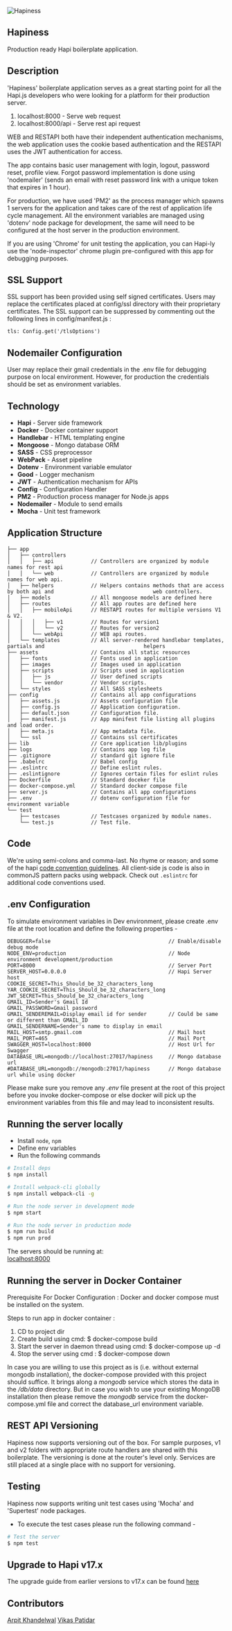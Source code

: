 ![Hapiness](https://github.com/sytango-technologies/Hapiness/blob/master/assets/images/logo2.png)

## Hapiness
Production ready Hapi boilerplate application.

## Description
'Hapiness' boilerplate application serves as a great starting point for all the Hapi.js developers who were looking for a platform for their production server.

1) localhost:8000 - Serve web request <br />
2) localhost:8000/api - Serve rest api request

WEB and RESTAPI both have their independent authentication mechanisms, the web application uses the cookie based authentication and the RESTAPI uses the JWT authentication for access.  

The app contains basic user management with login, logout, password reset, profile view.
Forgot password implementation is done using 'nodemailer' (sends an email with reset password link with a unique token that expires in 1 hour).

For production, we have used 'PM2' as the process manager which spawns 1 servers for the application and takes care of the rest of application life cycle management. All the environment variables are managed using 'dotenv' node package for development, the same will need to be configured at the host server in the production environment.

If you are using 'Chrome' for unit testing the application, you can Hapi-ly use the 'node-inspector' chrome plugin pre-configured with this app for debugging purposes.

## SSL Support
SSL support has been provided using self signed certificates. Users may replace the certificates placed at config/ssl directory with their proprietary certificates.
The SSL support can be suppressed by commenting out the following lines in config/manifest.js : 
```
tls: Config.get('/tlsOptions')
```

## Nodemailer Configuration
User may replace their gmail credentials in the .env file for debugging purpose on local environment.
However, for production the credentials should be set as environment variables.


## Technology

- **Hapi** - Server side framework
- **Docker** - Docker container support
- **Handlebar** - HTML templating engine
- **Mongoose** - Mongo database ORM
- **SASS** - CSS preprocessor 
- **WebPack** - Asset pipeline
- **Dotenv** - Environment variable emulator
- **Good** - Logger mechanism
- **JWT** - Authentication mechanism for APIs
- **Config** - Configuration Handler
- **PM2** - Production process manager for Node.js apps
- **Nodemailer** - Module to send emails
- **Mocha** - Unit test framework


## Application Structure
```
├── app
│   ├── controllers
│   │   ├── api            // Controllers are organized by module names for rest api 
│   │   └── web            // Controllers are organized by module names for web api.
│   ├── helpers            // Helpers contains methods that are access by both api and                                web controllers.
│   ├── models             // All mongoose models are defined here
│   ├── routes             // All app routes are defined here
│   │   ├── mobileApi      // RESTAPI routes for multiple versions V1 & V2.
│   │   │   ├── v1         // Routes for version1
│   │   │   └── v2         // Routes for version2
│   │   └── webApi         // WEB api routes.
│   └── templates          // All server-rendered handlebar templates, partials and                                helpers
├── assets                 // Contains all static resources 
│   ├── fonts              // Fonts used in application
│   ├── images             // Images used in application
│   ├── scripts            // Scripts used in application
│   │   ├── js             // User defined scripts
│   │   └── vendor         // Vendor scripts.
│   └── styles             // All SASS stylesheets
├── config                 // Contains all app configurations
│   ├── assets.js          // Assets configuration file
│   ├── config.js          // Application configuration. 
│   ├── default.json       // Configuration file.
│   ├── manifest.js        // App manifest file listing all plugins and load order.
│   ├── meta.js            // App metadata file.
│   └── ssl                // Contains ssl certificates
├── lib                    // Core application lib/plugins
├── logs                   // Contains app log file 
├── .gitignore             // standard git ignore file
├── .babelrc               // Babel config
├── .eslintrc              // Define eslint rules.
├── .eslintignore          // Ignores certain files for eslint rules
├── Dockerfile             // Standard doceker file
├── docker-compose.yml     // Standard docker compose file 
├── server.js              // Contains all app configurations
├── .env                   // dotenv configuration file for environment variable 
└── test
    ├── testcases          // Testcases organized by module names.
    └── test.js            // Test file.

```

## Code

We're using semi-colons and comma-last. No rhyme or reason; and some of the hapi [code convention guidelines](http://hapijs.com/styleguide). All client-side js code is also in commonJS pattern packs using webpack. Check out `.eslintrc` for additional code conventions used.

## .env Configuration
To simulate environment variables in Dev environment, please create .env file at the root location and define the following properties -

```
DEBUGGER=false                                      // Enable/disable debug mode
NODE_ENV=production                                 // Node environment development/production
PORT=8000                                           // Server Port
SERVER_HOST=0.0.0.0                                 // Hapi Server host
COOKIE_SECRET=This_Should_be_32_characters_long
YAR_COOKIE_SECRET=This_Should_be_32_characters_long
JWT_SECRET=This_Should_be_32_characters_long
GMAIL_ID=Sender's Gmail Id
GMAIL_PASSWORD=Gmail password
GMAIL_SENDEREMAIL=Display email id for sender       // Could be same or different than GMAIL_ID
GMAIL_SENDERNAME=Sender's name to display in email
MAIL_HOST=smtp.gmail.com                            // Mail host
MAIL_PORT=465                                       // Mail Port
SWAGGER_HOST=localhost:8000                         // Host Url for Swagger
DATABASE_URL=mongodb://localhost:27017/hapiness     // Mongo database url
#DATABASE_URL=mongodb://mongodb:27017/hapiness      // Mongo database url while using docker

```
Please make sure you remove any _.env_ file present at the root of this project before you invoke docker-compose or else docker will pick up the environment variables from this file and may lead to inconsistent results.

## Running the server locally

 - Install  `node`, `npm`
 - Define env variables
 - Run the following commands

```sh
# Install deps
$ npm install

# Install webpack-cli globally
$ npm install webpack-cli -g

# Run the node server in development mode
$ npm start

# Run the node server in production mode
$ npm run build
$ npm run prod

```
The servers should be running at: <br/> [localhost:8000](https://localhost:8000)

## Running the server in Docker Container

Prerequisite For Docker Configuration : Docker and docker compose must be installed on the system.

Steps to run app in docker container :
  1. CD to project dir
  2. Create build using cmd: $ docker-compose build
  3. Start the server in daemon thread using cmd: $ docker-compose up -d  
  4. Stop the server using cmd : $ docker-compose down

In case you are willing to use this project as is (i.e. without external mongodb installation), the docker-compose provided with this project should suffice. It brings along a _mongodb_ service which stores the data in the _/db/data_ directory. But in case you wish to use your existing MongoDB installation then please remove the _mongodb_ service from the docker-compose.yml file and correct the database_url environment variable.

## REST API Versioning
Hapiness now supports versioning out of the box. For sample purposes, v1 and v2 folders with appropriate route handlers are shared with this boilerplate. The versioning is done at the router's level only. Services are still placed at a single place with no support for versioning.

## Testing
Hapiness now supports writing unit test cases using 'Mocha' and 'Supertest' node packages.
- To execute the test cases please run the following command -

```sh
# Test the server
$ npm test

```
## Upgrade to Hapi v17.x
The upgrade guide from earlier versions to v17.x can be found [here](https://github.com/sytango-technologies/Hapiness/blob/master/upgrade/Readme.md)

## Contributors
[Arpit Khandelwal](https://www.linkedin.com/in/arpitkhandelwal1984/)
[Vikas Patidar](https://www.linkedin.com/in/vikas-patidar-0106/)
